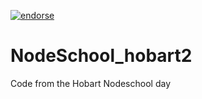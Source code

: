 [![endorse](https://api.coderwall.com/grimley517/endorsecount.png)](https://coderwall.com/grimley517)

NodeSchool_hobart2
==================

Code from the Hobart Nodeschool day
